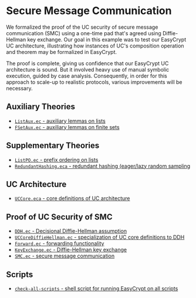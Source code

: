 Secure Message Communication
====================================================================

We formalized the proof of the UC security of secure message
communication (SMC) using a one-time pad that's agreed using
Diffie-Hellman key exchange. Our goal in this example was to test our
EasyCrypt UC architecture, illustrating how instances of UC's
composition operation and theorem may be formalized in EasyCrypt.

The proof is complete, giving us confidence that our EasyCrypt UC
architecture is sound. But it involved heavy use of manual symbolic
execution, guided by case analysis. Consequently, in order for this
approach to scale-up to realistic protocols, various improvements will
be necessary.



Auxiliary Theories
--------------------------------------------------------------------

* [`ListAux.ec` - auxiliary lemmas on lists](ListAux.ec)
* [`FSetAux.ec` - auxiliary lemmas on finite sets](FSetAux.ec)

Supplementary Theories
--------------------------------------------------------------------

* [`ListPO.ec` - prefix ordering on lists](ListPO.ec)
* [`RedundantHashing.eca` - redundant hashing (eager/lazy random
   sampling](RedundantHashing.eca)

UC Architecture
--------------------------------------------------------------------
* [`UCCore.eca` - core definitions of UC architecture](UCCore.eca)

Proof of UC Security of SMC
--------------------------------------------------------------------

* [`DDH.ec` - Decisional Diffie-Hellman assumption](DDH.ec)
* [`UCCoreDiffieHellman.ec` - specialization of UC core definitions
   to DDH](UCCoreDiffieHellman.ec)
* [`Forward.ec` - forwarding functionality](Forward.ec)
* [`KeyExchange.ec` - Diffie-Hellman key exchange](KeyExchange.ec)
* [`SMC.ec` - secure message communication](SMC.ec)

Scripts
--------------------------------------------------------------------

* [`check-all-scripts` - shell script for running EasyCrypt on
   all scripts](check-all-scripts)
